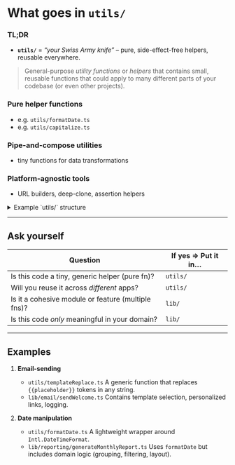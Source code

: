 # What goes in `utils/`

### TL;DR

* **`utils/`** = *“your Swiss Army knife”* – pure, side-effect-free helpers, reusable everywhere.

>General-purpose *utility functions* or *helpers* that contains small, reusable functions that could apply to many different parts of your codebase (or even other projects).

### Pure helper functions
* e.g. `utils/formatDate.ts`
* e.g. `utils/capitalize.ts`

### Pipe-and-compose utilities
* tiny functions for data transformations

### Platform-agnostic tools
* URL builders, deep-clone, assertion helpers

<details>
<summary>Example `utils/` structure</summary>

```
utils/
├─ assert.ts           # throw if conditions aren’t met
├─ debounce.ts         # throttle/debounce callbacks
├─ deepClone.ts        # JSON-safe or structuredClone wrapper
├─ formatDate.ts       # date → string formats
└─ pick.ts             # select keys from an object
```

</details>

---

## Ask yourself

| Question                                           | If **yes** ⇒ Put it in… |
| -------------------------------------------------- | ----------------------- |
| Is this code a tiny, generic helper (pure fn)?     | `utils/`                |
| Will you reuse it across *different* apps?         | `utils/`                |
| Is it a cohesive module or feature (multiple fns)? | `lib/`                  |
| Is this code *only* meaningful in your domain?     | `lib/`                  |

---

## Examples

1. **Email-sending**

   * `utils/templateReplace.ts`
     A generic function that replaces `{{placeholder}}` tokens in any string.
   * `lib/email/sendWelcome.ts`
     Contains template selection, personalized links, logging.

2. **Date manipulation**

   * `utils/formatDate.ts`
     A lightweight wrapper around `Intl.DateTimeFormat`.
   * `lib/reporting/generateMonthlyReport.ts`
     Uses `formatDate` but includes domain logic (grouping, filtering, layout).
